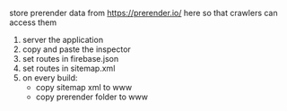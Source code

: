 store prerender data from https://prerender.io/ here so that crawlers can access them

1. server the application
2. copy and paste the inspector <html> </html>
3. set routes in firebase.json
4. set routes in sitemap.xml
5. on every build:
    - copy sitemap xml to www
    - copy prerender folder to www
